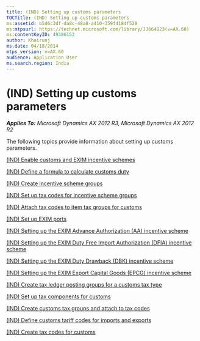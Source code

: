 ```yaml
---
title: (IND) Setting up customs parameters
TOCTitle: (IND) Setting up customs parameters
ms:assetid: b5d6c3df-da8c-48a8-a410-359f4184f528
ms:mtpsurl: https://technet.microsoft.com/library/JJ664823(v=AX.60)
ms:contentKeyID: 49386153
author: Khairunj
ms.date: 04/18/2014
mtps_version: v=AX.60
audience: Application User
ms.search.region: India
---
```


# (IND) Setting up customs parameters 


_**Applies To:** Microsoft Dynamics AX 2012 R3, Microsoft Dynamics AX 2012 R2_

The following topics provide information about setting up customs parameters.

[(IND) Enable customs and EXIM incentive schemes](ind-enable-customs-and-exim-incentive-schemes.md)

[(IND) Define a formula to calculate customs duty](ind-define-a-formula-to-calculate-customs-duty.md)

[(IND) Create incentive scheme groups](ind-create-incentive-scheme-groups.md)

[(IND) Set up tax codes for incentive scheme groups](ind-set-up-tax-codes-for-incentive-scheme-groups.md)

[(IND) Attach tax codes to item tax groups for customs](ind-attach-tax-codes-to-item-tax-groups-for-customs.md)

[(IND) Set up EXIM ports](ind-set-up-exim-ports.md)

[(IND) Setting up the EXIM Advance Authorization (AA) incentive scheme](ind-setting-up-the-exim-advance-authorization-aa-incentive-scheme.md)

[(IND) Setting up the EXIM Duty Free Import Authorization (DFIA) incentive scheme](ind-setting-up-the-exim-duty-free-import-authorization-dfia-incentive-scheme.md)

[(IND) Setting up the EXIM Duty Drawback (DBK) incentive scheme](ind-setting-up-the-exim-duty-drawback-dbk-incentive-scheme.md)

[(IND) Setting up the EXIM Export Capital Goods (EPCG) incentive scheme](ind-setting-up-the-exim-export-capital-goods-epcg-incentive-scheme.md)

[(IND) Create tax ledger posting groups for a customs tax type](ind-create-tax-ledger-posting-groups-for-a-customs-tax-type.md)

[(IND) Set up tax components for customs](ind-set-up-tax-components-for-customs.md)

[(IND) Create customs tax groups and attach to tax codes](ind-create-customs-tax-groups-and-attach-to-tax-codes.md)

[(IND) Define customs tariff codes for imports and exports](ind-define-customs-tariff-codes-for-imports-and-exports.md)

[(IND) Create tax codes for customs](ind-create-tax-codes-for-customs.md)

  


